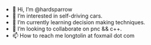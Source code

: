 - 👋 Hi, I’m @hardsparrow
- 👀 I’m interested in self-driving cars.
- 🌱 I’m currently learning decision making techniques.
- 💞️ I’m looking to collaborate on pnc && c++.
- 📫 How to reach me longtolin at foxmail dot com

<!---
hardsparrow/hardsparrow is a ✨ special ✨ repository because its `README.md` (this file) appears on your GitHub profile.
You can click the Preview link to take a look at your changes.
--->
